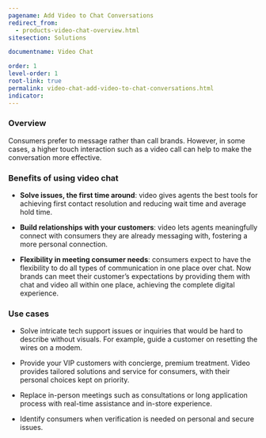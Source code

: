 ```yaml
---
pagename: Add Video to Chat Conversations
redirect_from:
  - products-video-chat-overview.html
sitesection: Solutions

documentname: Video Chat

order: 1
level-order: 1
root-link: true
permalink: video-chat-add-video-to-chat-conversations.html
indicator:
---
```


### Overview

Consumers prefer to message rather than call brands. However, in some cases, a higher touch interaction such as a video call can help to make the conversation more effective.

<!-- <iframe src="https://www.youtube.com/embed/wV9ecP0n7d4" allowfullscreen webkitallowfullscreen mozallowfullscreen height="280" width="500"></iframe> -->

### Benefits of using video chat

* **Solve issues, the first time around**: video gives agents the best tools for achieving first contact resolution and reducing wait time and average hold time.

* **Build relationships with your customers**: video lets agents meaningfully connect with consumers they are already messaging with, fostering a more personal connection.

* **Flexibility in meeting consumer needs**: consumers expect to have the flexibility to do all types of communication in one place over chat. Now brands can meet their customer’s expectations by providing them with chat and video all within one place, achieving the complete digital experience.

### Use cases

* Solve intricate tech support issues or inquiries that would be hard to describe without visuals. For example, guide a customer on resetting the wires on a modem.

* Provide your VIP customers with concierge, premium treatment.
Video provides tailored solutions and service for consumers, with their personal choices kept on priority.

* Replace in-person meetings such as consultations or long application process with real-time assistance and in-store experience.

* Identify consumers when verification is needed on personal and secure issues.
